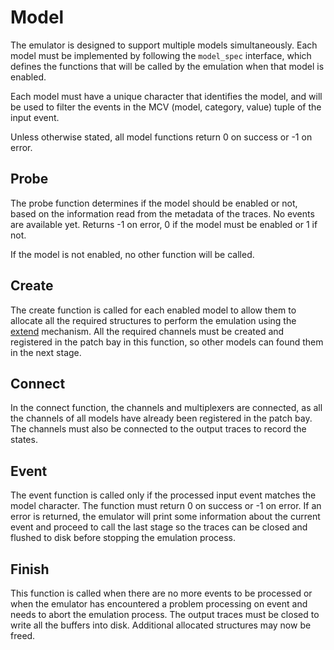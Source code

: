 # Model

The emulator is designed to support multiple models simultaneously. Each model
must be implemented by following the `model_spec` interface, which defines the
functions that will be called by the emulation when that model is enabled.

Each model must have a unique character that identifies the model, and will be
used to filter the events in the MCV (model, category, value) tuple of the
input event.

Unless otherwise stated, all model functions return 0 on success or -1 on error.

## Probe

The probe function determines if the model should be enabled or not, based on
the information read from the metadata of the traces. No events are available
yet. Returns -1 on error, 0 if the model must be enabled or 1 if not.

If the model is not enabled, no other function will be called.

## Create

The create function is called for each enabled model to allow them to allocate
all the required structures to perform the emulation using the
[extend](../extend) mechanism. All the required channels must be created and
registered in the patch bay in this function, so other models can found them in
the next stage.

## Connect

In the connect function, the channels and multiplexers are connected, as all the
channels of all models have already been registered in the patch bay. The
channels must also be connected to the output traces to record the states.

## Event

The event function is called only if the processed input event matches the model
character. The function must return 0 on success or -1 on error. If an error
is returned, the emulator will print some information about the current event and
proceed to call the last stage so the traces can be closed and flushed to disk
before stopping the emulation process.

## Finish

This function is called when there are no more events to be processed or when
the emulator has encountered a problem processing on event and needs to abort
the emulation process. The output traces must be closed to write all the buffers
into disk. Additional allocated structures may now be freed.
